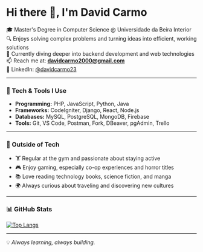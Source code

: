 # Hi there 👋, I'm David Carmo  

🎓 Master's Degree in Computer Science @ Universidade da Beira Interior  
🔍 Enjoys solving complex problems and turning ideas into efficient, working solutions  
🌱 Currently diving deeper into backend development and web technologies  
📫 Reach me at: **davidcarmo2000@gmail.com**  
🔗 LinkedIn: [@davidcarmo23](https://www.linkedin.com/in/david-carmo-a86025167/)  

---

### 🚀 Tech & Tools I Use
- **Programming:** PHP, JavaScript, Python, Java  
- **Frameworks:** CodeIgniter, Django, React, Node.js  
- **Databases:** MySQL, PostgreSQL, MongoDB, Firebase  
- **Tools:** Git, VS Code, Postman, Fork, DBeaver, pgAdmin, Trello  

---

### 🎯 Outside of Tech
- 🏋️ Regular at the gym and passionate about staying active  
- 🎮 Enjoy gaming, especially co-op experiences and horror titles  
- 📚 Love reading technology books, science fiction, and manga  
- 🌍 Always curious about traveling and discovering new cultures  

---

### 📊 GitHub Stats
[![Top Langs](https://github-readme-stats.vercel.app/api/top-langs/?username=davidcarmo23&layout=compact&theme=tokyonight)](https://github.com/anuraghazra/github-readme-stats)  

---

💡 *Always learning, always building.*  

